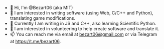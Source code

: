 - 👋 Hi, I'm @Bezart06 (aka MIT)
- 👀 I am interested in writing software (using Web, C/C++ and Python), translating game modifications.
- 🌱 Currently I am writing in JS and C++, also learning Scientific Python.
- 💞️ I am interested in volunteering to help create software and translate it.
- 📫 You can reach me via email at bezart06@gmail.com or via Telegram at https://t.me/bezart06.

<!---
Bezart06/Bezart06 is a ✨ special ✨ repository because its `README.md` (this file) appears on your GitHub profile.
You can click the Preview link to take a look at your changes.
--->

